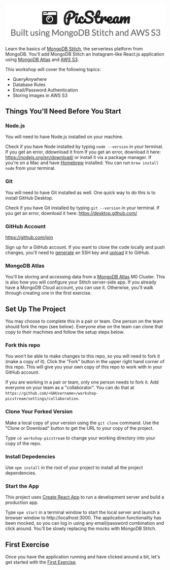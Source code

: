 ![PicStream | Built using MongoDB Stitch and AWS S3](./resources/picstream_logo.png)

Learn the basics of [MongoDB Stitch](https://www.mongodb.com/cloud/stitch), the serverless platform from MongoDB. You'll add MongoDB Stitch an Instagram-like React.js application using [MongoDB Atlas][1] and [AWS S3](https://aws.amazon.com/s3/).

This workshop will cover the following topics:

- QueryAnywhere
- Database Rules
- Email/Password Authentication
- Storing Images in AWS S3

## Things You'll Need Before You Start

### Node.js

You will need to have Node.js installed on your machine.

Check if you have Node installed by typing `node --version` in your terminal. If you get an error, ddownload it from If you get an error, download it here: https://nodejs.org/en/download/ or install it via a package manager. If you're on a Mac and have [Homebrew](https://brew.sh/) installed. You can run `brew install node` from your terminal.

### Git

You will need to have Git installed as well. One quick way to do this is to install GitHub Desktop.

Check if you have Git installed by typing `git --version` in your terminal. If you get an error, download it here: https://desktop.github.com/

### GitHub Account

https://github.com/join

Sign up for a GitHub account. If you want to clone the code locally and push changes, you'll
need to [generate](https://help.github.com/articles/generating-a-new-ssh-key-and-adding-it-to-the-ssh-agent/) an SSH key
and [upload](https://help.github.com/articles/adding-a-new-ssh-key-to-your-github-account/) it to GitHub.

### MongoDB Atlas

You'll be storing and accessing data from a [MongoDB Atlas][1] M0 Cluster. This is also how you will configure your Stitch server-side app. If you already have a MongoDB Cloud account, you can use it. Otherwise, you'll walk through creating one in the first exercise.

## Set Up The Project

You may choose to complete this in a pair or team. One person on the team should fork the repo (see below). Everyone else on the team can clone that copy to their machines and follow the setup steps below.

### Fork this repo

You won't be able to make changes to this repo, so you will need to fork it (make a copy of it). Click the "Fork" button in the upper right hand corner of this repo. This will give you your own copy of this repo to work with in your GitHub account.

If you are working in a pair or team, only one person needs to fork it. Add everyone on your team as a "collaborator". You can do that at `https://github.com/<GHUsername>/workshop-picstream/settings/collaboration`.

### Clone Your Forked Version

Make a local copy of your version using the `git clone` command. Use the "Clone or Download" button to get the URL to your copy of the project.

Type `cd workshop-picstream` to change your working directory into your copy of the repo.

### Install Depedencies

Use `npm install` in the root of your project to install all the project dependencies.

### Start the App

This project uses [Create React App](./CRA-README.md) to run a development server and build a production app.

Type `npm start` in a terminal window to start the local server and launch a browser window to http://localhost:3000. The application functionality has been mocked, so you can log in using any email/password combination and click around. You'll be slowly replacing the mocks with MongoDB Stitch.

## First Exercise

Once you have the application running and have clicked around a bit, let's get started with the [First Exercise](./resources/workshop/exercise_01.md).

[1]: https://www.mongodb.com/cloud/atlas
